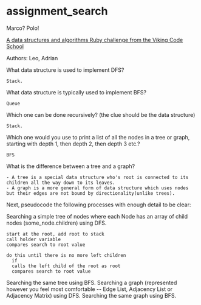 # assignment_search
Marco?  Polo!

[A data structures and algorithms Ruby challenge from the Viking Code School](http://www.vikingcodeschool.com)

Authors:
Leo, Adrian

  What data structure is used to implement DFS?

    Stack.

  What data structure is typically used to implement BFS?

    Queue
  
  Which one can be done recursively? (the clue should be the data structure)

    Stack.

  Which one would you use to print a list of all the nodes in a tree or graph, starting with depth 1, then depth 2, then depth 3 etc.?

    BFS

  What is the difference between a tree and a graph?

    - A tree is a special data structure who's root is connected to its children all the way down to its leaves. 
    - A graph is a more general form of data structure which uses nodes but their edges are not bound by directionality(unlike trees).

  Next, pseudocode the following processes with enough detail to be clear:

  Searching a simple tree of nodes where each Node has an array of child nodes (some_node.children) using DFS.

    start at the root, add root to stack
    call holder variable
    compares search to root value
    
    do this until there is no more left children
      if 
      calls the left child of the root as root
      compares search to root value



    


  Searching the same tree using BFS.
  Searching a graph (represented however you feel most comfortable -- Edge List, Adjacency List or Adjacency Matrix) using DFS.
  Searching the same graph using BFS.